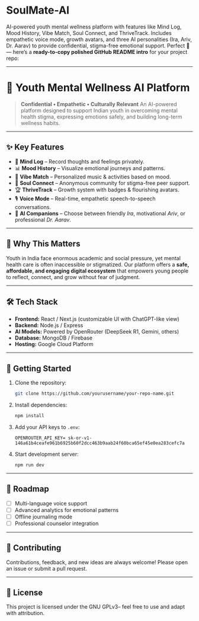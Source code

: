 # SoulMate-AI
AI-powered youth mental wellness platform with features like Mind Log, Mood History, Vibe Match, Soul Connect, and ThriveTrack. Includes empathetic voice mode, growth avatars, and three AI personalities (Ira, Ariv, Dr. Aarav) to provide confidential, stigma-free emotional support.
Perfect 🚀 — here’s a **ready-to-copy polished GitHub README intro** for your project repo:

---

# 🌱 Youth Mental Wellness AI Platform

> **Confidential • Empathetic • Culturally Relevant**
> An AI-powered platform designed to support Indian youth in overcoming mental health stigma, expressing emotions safely, and building long-term wellness habits.

---

## ✨ Key Features

* 📝 **Mind Log** – Record thoughts and feelings privately.
* 📊 **Mood History** – Visualize emotional journeys and patterns.
* 🎵 **Vibe Match** – Personalized music & activities based on mood.
* 🤝 **Soul Connect** – Anonymous community for stigma-free peer support.
* 🏆 **ThriveTrack** – Growth system with badges & flourishing avatars.
* 🎙️ **Voice Mode** – Real-time, empathetic speech-to-speech conversations.
* 🤖 **AI Companions** – Choose between friendly *Ira*, motivational *Ariv*, or professional *Dr. Aarav*.

---

## 🎯 Why This Matters

Youth in India face enormous academic and social pressure, yet mental health care is often inaccessible or stigmatized. Our platform offers a **safe, affordable, and engaging digital ecosystem** that empowers young people to reflect, connect, and grow without fear of judgment.

---

## 🛠️ Tech Stack

* **Frontend:** React / Next.js (customizable UI with ChatGPT-like view)
* **Backend:** Node.js / Express
* **AI Models:** Powered by OpenRouter (DeepSeek R1, Gemini, others)
* **Database:** MongoDB / Firebase
* **Hosting:** Google Cloud Platform

---

## 🚀 Getting Started

1. Clone the repository:

   ```bash
   git clone https://github.com/yourusername/your-repo-name.git
   ```

2. Install dependencies:

   ```bash
   npm install
   ```

3. Add your API keys to `.env`:

   ```env
   OPENROUTER_API_KEY= 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
   ```

4. Start development server:

   ```bash
   npm run dev
   ```

---

## 📌 Roadmap

* [ ] Multi-language voice support
* [ ] Advanced analytics for emotional patterns
* [ ] Offline journaling mode
* [ ] Professional counselor integration

---

## 🤝 Contributing

Contributions, feedback, and new ideas are always welcome! Please open an issue or submit a pull request.

---

## 📜 License

This project is licensed under the GNU GPLv3– feel free to use and adapt with attribution.
